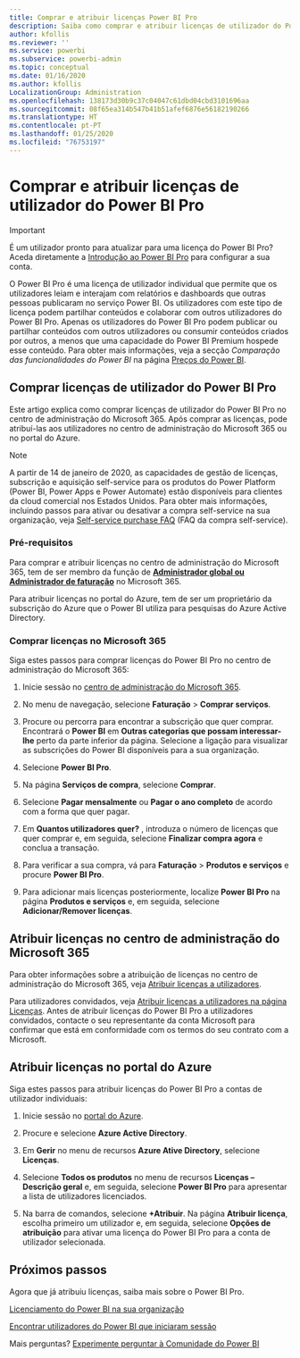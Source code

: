```yaml
---
title: Comprar e atribuir licenças Power BI Pro
description: Saiba como comprar e atribuir licenças de utilizador do Power BI Pro aos utilizadores, para que possam aceder aos conteúdos e colaborar com outros no serviço Power BI.
author: kfollis
ms.reviewer: ''
ms.service: powerbi
ms.subservice: powerbi-admin
ms.topic: conceptual
ms.date: 01/16/2020
ms.author: kfollis
LocalizationGroup: Administration
ms.openlocfilehash: 138173d30b9c37c04047c61dbd04cbd3101696aa
ms.sourcegitcommit: 08f65ea314b547b41b51afef6876e56182190266
ms.translationtype: HT
ms.contentlocale: pt-PT
ms.lasthandoff: 01/25/2020
ms.locfileid: "76753197"
---
```

# <a name="purchase-and-assign-power-bi-pro-user-licenses"></a>Comprar e atribuir licenças de utilizador do Power BI Pro

>[!IMPORTANT]
>É um utilizador pronto para atualizar para uma licença do Power BI Pro? Aceda diretamente a [Introdução ao Power BI Pro](https://go.microsoft.com/fwlink/?LinkId=2106428&clcid=0x409&cmpid=pbidocs-purchasing-power-bi-pro) para configurar a sua conta.

O Power BI Pro é uma licença de utilizador individual que permite que os utilizadores leiam e interajam com relatórios e dashboards que outras pessoas publicaram no serviço Power BI. Os utilizadores com este tipo de licença podem partilhar conteúdos e colaborar com outros utilizadores do Power BI Pro. Apenas os utilizadores do Power BI Pro podem publicar ou partilhar conteúdos com outros utilizadores ou consumir conteúdos criados por outros, a menos que uma capacidade do Power BI Premium hospede esse conteúdo. Para obter mais informações, veja a secção _Comparação das funcionalidades do Power BI_ na página [Preços do Power BI](https://powerbi.microsoft.com/pricing/).

## <a name="purchase-power-bi-pro-user-licenses"></a>Comprar licenças de utilizador do Power BI Pro

Este artigo explica como comprar licenças de utilizador do Power BI Pro no centro de administração do Microsoft 365. Após comprar as licenças, pode atribuí-las aos utilizadores no centro de administração do Microsoft 365 ou no portal do Azure.

> [!NOTE]
> A partir de 14 de janeiro de 2020, as capacidades de gestão de licenças, subscrição e aquisição self-service para os produtos do Power Platform (Power BI, Power Apps e Power Automate) estão disponíveis para clientes da cloud comercial nos Estados Unidos. Para obter mais informações, incluindo passos para ativar ou desativar a compra self-service na sua organização, veja [Self-service purchase FAQ](https://docs.microsoft.com/microsoft-365/commerce/subscriptions/self-service-purchase-faq) (FAQ da compra self-service).

### <a name="prerequisites"></a>Pré-requisitos

Para comprar e atribuir licenças no centro de administração do Microsoft 365, tem de ser membro da função de **[Administrador global ou Administrador de faturação](https://support.office.com/article/about-office-365-admin-roles-da585eea-f576-4f55-a1e0-87090b6aaa9d)** no Microsoft 365.

Para atribuir licenças no portal do Azure, tem de ser um proprietário da subscrição do Azure que o Power BI utiliza para pesquisas do Azure Active Directory.

### <a name="purchase-licenses-in-microsoft-365"></a>Comprar licenças no Microsoft 365

Siga estes passos para comprar licenças do Power BI Pro no centro de administração do Microsoft 365:

1. Inicie sessão no [centro de administração do Microsoft 365](https://admin.microsoft.com).

2. No menu de navegação, selecione **Faturação** > **Comprar serviços**.

3. Procure ou percorra para encontrar a subscrição que quer comprar. Encontrará o **Power BI** em **Outras categorias que possam interessar-lhe** perto da parte inferior da página. Selecione a ligação para visualizar as subscrições do Power BI disponíveis para a sua organização.

4. Selecione **Power BI Pro**.

5. Na página **Serviços de compra**, selecione **Comprar**.

6. Selecione **Pagar mensalmente** ou **Pagar o ano completo** de acordo com a forma que quer pagar.

7. Em **Quantos utilizadores quer?** , introduza o número de licenças que quer comprar e, em seguida, selecione **Finalizar compra agora** e conclua a transação.

8. Para verificar a sua compra, vá para **Faturação** > **Produtos e serviços** e procure **Power BI Pro**.

9. Para adicionar mais licenças posteriormente, localize **Power BI Pro** na página **Produtos e serviços** e, em seguida, selecione **Adicionar/Remover licenças**.

## <a name="assign-licenses-in-the-microsoft-365-admin-center"></a>Atribuir licenças no centro de administração do Microsoft 365

Para obter informações sobre a atribuição de licenças no centro de administração do Microsoft 365, veja [Atribuir licenças a utilizadores](/office365/admin/manage/assign-licenses-to-users).

Para utilizadores convidados, veja [Atribuir licenças a utilizadores na página Licenças](/office365/admin/manage/assign-licenses-to-users#assign-licenses-to-users-on-the-licenses-page). Antes de atribuir licenças do Power BI Pro a utilizadores convidados, contacte o seu representante da conta Microsoft para confirmar que está em conformidade com os termos do seu contrato com a Microsoft.

## <a name="assign-licenses-in-the-azure-portal"></a>Atribuir licenças no portal do Azure

Siga estes passos para atribuir licenças do Power BI Pro a contas de utilizador individuais:

1. Inicie sessão no [portal do Azure](https://portal.azure.com/).

2. Procure e selecione **Azure Active Directory**.

3. Em **Gerir** no menu de recursos **Azure Ative Directory**, selecione **Licenças**.

4. Selecione **Todos os produtos** no menu de recursos **Licenças – Descrição geral** e, em seguida, selecione **Power BI Pro** para apresentar a lista de utilizadores licenciados.

5. Na barra de comandos, selecione **+Atribuir**. Na página **Atribuir licença**, escolha primeiro um utilizador e, em seguida, selecione **Opções de atribuição** para ativar uma licença do Power BI Pro para a conta de utilizador selecionada.

## <a name="next-steps"></a>Próximos passos

Agora que já atribuiu licenças, saiba mais sobre o Power BI Pro.

[Licenciamento do Power BI na sua organização](service-admin-licensing-organization.md)

[Encontrar utilizadores do Power BI que iniciaram sessão](service-admin-access-usage.md)

Mais perguntas? [Experimente perguntar à Comunidade do Power BI](https://community.powerbi.com/)
